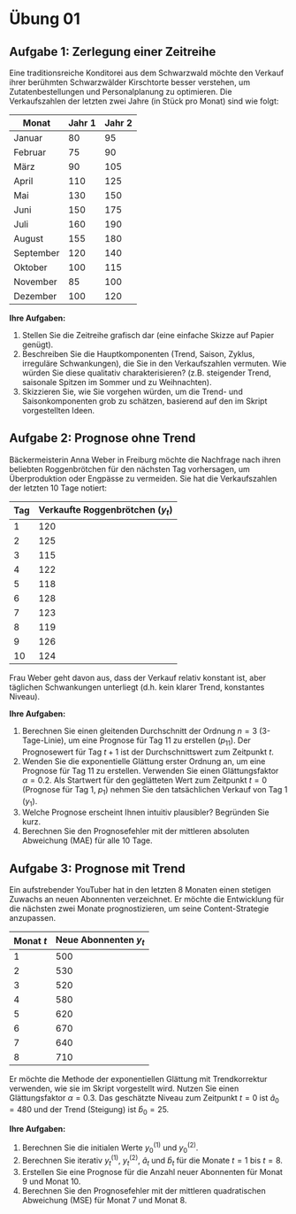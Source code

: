 # Übung 01


## Aufgabe 1: Zerlegung einer Zeitreihe

Eine traditionsreiche Konditorei aus dem Schwarzwald möchte den Verkauf
ihrer berühmten Schwarzwälder Kirschtorte besser verstehen, um
Zutatenbestellungen und Personalplanung zu optimieren. Die
Verkaufszahlen der letzten zwei Jahre (in Stück pro Monat) sind wie
folgt:

| Monat     | Jahr 1 | Jahr 2 |
|-----------|--------|--------|
| Januar    | 80     | 95     |
| Februar   | 75     | 90     |
| März      | 90     | 105    |
| April     | 110    | 125    |
| Mai       | 130    | 150    |
| Juni      | 150    | 175    |
| Juli      | 160    | 190    |
| August    | 155    | 180    |
| September | 120    | 140    |
| Oktober   | 100    | 115    |
| November  | 85     | 100    |
| Dezember  | 100    | 120    |

**Ihre Aufgaben:**

1.  Stellen Sie die Zeitreihe grafisch dar (eine einfache Skizze auf
    Papier genügt).
2.  Beschreiben Sie die Hauptkomponenten (Trend, Saison, Zyklus,
    irreguläre Schwankungen), die Sie in den Verkaufszahlen vermuten.
    Wie würden Sie diese qualitativ charakterisieren? (z.B. steigender
    Trend, saisonale Spitzen im Sommer und zu Weihnachten).
3.  Skizzieren Sie, wie Sie vorgehen würden, um die Trend- und
    Saisonkomponenten grob zu schätzen, basierend auf den im Skript
    vorgestellten Ideen.

## Aufgabe 2: Prognose ohne Trend

Bäckermeisterin Anna Weber in Freiburg möchte die Nachfrage nach ihren
beliebten Roggenbrötchen für den nächsten Tag vorhersagen, um
Überproduktion oder Engpässe zu vermeiden. Sie hat die Verkaufszahlen
der letzten 10 Tage notiert:

| Tag | Verkaufte Roggenbrötchen ($y_t$) |
|-----|----------------------------------|
| 1   | 120                              |
| 2   | 125                              |
| 3   | 115                              |
| 4   | 122                              |
| 5   | 118                              |
| 6   | 128                              |
| 7   | 123                              |
| 8   | 119                              |
| 9   | 126                              |
| 10  | 124                              |

Frau Weber geht davon aus, dass der Verkauf relativ konstant ist, aber
täglichen Schwankungen unterliegt (d.h. kein klarer Trend, konstantes
Niveau).

**Ihre Aufgaben:**

1.  Berechnen Sie einen gleitenden Durchschnitt der Ordnung $n=3$
    (3-Tage-Linie), um eine Prognose für Tag 11 zu erstellen ($p_{11}$).
    Der Prognosewert für Tag $t+1$ ist der Durchschnittswert zum
    Zeitpunkt $t$.
2.  Wenden Sie die exponentielle Glättung erster Ordnung an, um eine
    Prognose für Tag 11 zu erstellen. Verwenden Sie einen
    Glättungsfaktor $\alpha = 0.2$. Als Startwert für den geglätteten
    Wert zum Zeitpunkt $t=0$ (Prognose für Tag 1, $p_1$) nehmen Sie den
    tatsächlichen Verkauf von Tag 1 ($y_1$).
3.  Welche Prognose erscheint Ihnen intuitiv plausibler? Begründen Sie
    kurz.
4.  Berechnen Sie den Prognosefehler mit der mittleren absoluten
    Abweichung (MAE) für alle 10 Tage.

## Aufgabe 3: Prognose mit Trend

Ein aufstrebender YouTuber hat in den letzten 8 Monaten einen stetigen
Zuwachs an neuen Abonnenten verzeichnet. Er möchte die Entwicklung für
die nächsten zwei Monate prognostizieren, um seine Content-Strategie
anzupassen.

| Monat $t$ | Neue Abonnenten $y_t$ |
|-----------|-----------------------|
| 1         | 500                   |
| 2         | 530                   |
| 3         | 520                   |
| 4         | 580                   |
| 5         | 620                   |
| 6         | 670                   |
| 7         | 640                   |
| 8         | 710                   |

Er möchte die Methode der exponentiellen Glättung mit Trendkorrektur
verwenden, wie sie im Skript vorgestellt wird. Nutzen Sie einen
Glättungsfaktor $\alpha = 0.3$. Das geschätzte Niveau zum Zeitpunkt
$t=0$ ist $\widehat{a}_0 = 480$ und der Trend (Steigung) ist
$\widehat{b}_0 = 25$.

**Ihre Aufgaben:**

1.  Berechnen Sie die initialen Werte $y_0^{(1)}$ und $y_0^{(2)}$.
2.  Berechnen Sie iterativ $y_t^{(1)}$, $y_t^{(2)}$, $\widehat{a}_t$ und
    $\widehat{b}_t$ für die Monate $t=1$ bis $t=8$.
3.  Erstellen Sie eine Prognose für die Anzahl neuer Abonnenten für
    Monat 9 und Monat 10.
4.  Berechnen Sie den Prognosefehler mit der mittleren quadratischen
    Abweichung (MSE) für Monat 7 und Monat 8.

